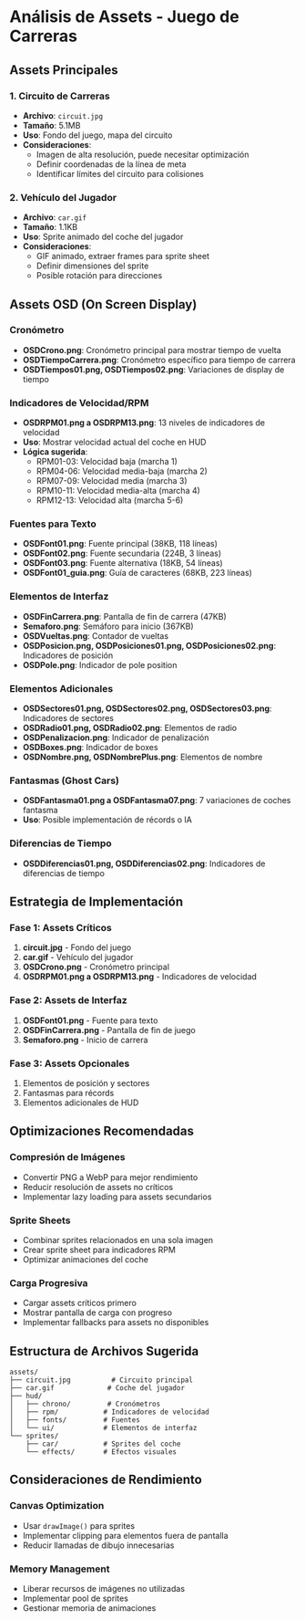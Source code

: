 # Análisis de Assets - Juego de Carreras

## Assets Principales

### 1. Circuito de Carreras
- **Archivo**: `circuit.jpg`
- **Tamaño**: 5.1MB
- **Uso**: Fondo del juego, mapa del circuito
- **Consideraciones**: 
  - Imagen de alta resolución, puede necesitar optimización
  - Definir coordenadas de la línea de meta
  - Identificar límites del circuito para colisiones

### 2. Vehículo del Jugador
- **Archivo**: `car.gif`
- **Tamaño**: 1.1KB
- **Uso**: Sprite animado del coche del jugador
- **Consideraciones**:
  - GIF animado, extraer frames para sprite sheet
  - Definir dimensiones del sprite
  - Posible rotación para direcciones

## Assets OSD (On Screen Display)

### Cronómetro
- **OSDCrono.png**: Cronómetro principal para mostrar tiempo de vuelta
- **OSDTiempoCarrera.png**: Cronómetro específico para tiempo de carrera
- **OSDTiempos01.png, OSDTiempos02.png**: Variaciones de display de tiempo

### Indicadores de Velocidad/RPM
- **OSDRPM01.png a OSDRPM13.png**: 13 niveles de indicadores de velocidad
- **Uso**: Mostrar velocidad actual del coche en HUD
- **Lógica sugerida**:
  - RPM01-03: Velocidad baja (marcha 1)
  - RPM04-06: Velocidad media-baja (marcha 2)
  - RPM07-09: Velocidad media (marcha 3)
  - RPM10-11: Velocidad media-alta (marcha 4)
  - RPM12-13: Velocidad alta (marcha 5-6)

### Fuentes para Texto
- **OSDFont01.png**: Fuente principal (38KB, 118 líneas)
- **OSDFont02.png**: Fuente secundaria (224B, 3 líneas)
- **OSDFont03.png**: Fuente alternativa (18KB, 54 líneas)
- **OSDFont01_guia.png**: Guía de caracteres (68KB, 223 líneas)

### Elementos de Interfaz
- **OSDFinCarrera.png**: Pantalla de fin de carrera (47KB)
- **Semaforo.png**: Semáforo para inicio (367KB)
- **OSDVueltas.png**: Contador de vueltas
- **OSDPosicion.png, OSDPosiciones01.png, OSDPosiciones02.png**: Indicadores de posición
- **OSDPole.png**: Indicador de pole position

### Elementos Adicionales
- **OSDSectores01.png, OSDSectores02.png, OSDSectores03.png**: Indicadores de sectores
- **OSDRadio01.png, OSDRadio02.png**: Elementos de radio
- **OSDPenalizacion.png**: Indicador de penalización
- **OSDBoxes.png**: Indicador de boxes
- **OSDNombre.png, OSDNombrePlus.png**: Elementos de nombre

### Fantasmas (Ghost Cars)
- **OSDFantasma01.png a OSDFantasma07.png**: 7 variaciones de coches fantasma
- **Uso**: Posible implementación de récords o IA

### Diferencias de Tiempo
- **OSDDiferencias01.png, OSDDiferencias02.png**: Indicadores de diferencias de tiempo

## Estrategia de Implementación

### Fase 1: Assets Críticos
1. **circuit.jpg** - Fondo del juego
2. **car.gif** - Vehículo del jugador
3. **OSDCrono.png** - Cronómetro principal
4. **OSDRPM01.png a OSDRPM13.png** - Indicadores de velocidad

### Fase 2: Assets de Interfaz
1. **OSDFont01.png** - Fuente para texto
2. **OSDFinCarrera.png** - Pantalla de fin de juego
3. **Semaforo.png** - Inicio de carrera

### Fase 3: Assets Opcionales
1. Elementos de posición y sectores
2. Fantasmas para récords
3. Elementos adicionales de HUD

## Optimizaciones Recomendadas

### Compresión de Imágenes
- Convertir PNG a WebP para mejor rendimiento
- Reducir resolución de assets no críticos
- Implementar lazy loading para assets secundarios

### Sprite Sheets
- Combinar sprites relacionados en una sola imagen
- Crear sprite sheet para indicadores RPM
- Optimizar animaciones del coche

### Carga Progresiva
- Cargar assets críticos primero
- Mostrar pantalla de carga con progreso
- Implementar fallbacks para assets no disponibles

## Estructura de Archivos Sugerida

```
assets/
├── circuit.jpg          # Circuito principal
├── car.gif             # Coche del jugador
├── hud/
│   ├── chrono/         # Cronómetros
│   ├── rpm/           # Indicadores de velocidad
│   ├── fonts/         # Fuentes
│   └── ui/            # Elementos de interfaz
└── sprites/
    ├── car/           # Sprites del coche
    └── effects/       # Efectos visuales
```

## Consideraciones de Rendimiento

### Canvas Optimization
- Usar `drawImage()` para sprites
- Implementar clipping para elementos fuera de pantalla
- Reducir llamadas de dibujo innecesarias

### Memory Management
- Liberar recursos de imágenes no utilizadas
- Implementar pool de sprites
- Gestionar memoria de animaciones
